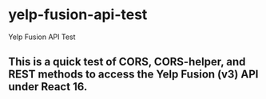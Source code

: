 # yelp-fusion-api-test

Yelp Fusion API Test

## This is a quick test of CORS, CORS-helper, and REST methods to access the Yelp Fusion (v3) API under React 16.
